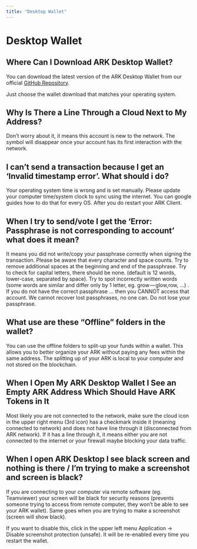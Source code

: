 ```yaml
---
title: "Desktop Wallet"
---
```


# Desktop Wallet

## Where Can I Download ARK Desktop Wallet?

You can download the latest version of the ARK Desktop Wallet from our official [GitHub Repository](https://github.com/ARKEcosystem/ark-desktop/releases).

Just choose the wallet download that matches your operating system.

## Why Is There a Line Through a Cloud Next to My Address?

Don’t worry about it, it means this account is new to the network. The symbol will disappear once your account has its first interaction with the network.

## I can’t send a transaction because I get an ‘Invalid timestamp error’. What should i do?

Your operating system time is wrong and is set manually. Please update your computer time/system clock to sync using the internet. You can google guides how to do that for every OS. After you do restart your ARK Client.

## When I try to send/vote I get the ‘Error: Passphrase is not corresponding to account’ what does it mean?

It means you did not write/copy your passphrase correctly when signing the transaction. Please be aware that every character and space counts. Try to remove additional spaces at the beginning and end of the passphrase. Try to check for capital letters, there should be none. (default is 12 words, lower-case, separated by space). Try to spot incorrectly written words (some words are similar and differ only by 1 letter, eg. grow — glow,row, …) . If you do not have the correct passphrase … then you CANNOT access that account. We cannot recover lost passphrases, no one can. Do not lose your passphrase.

## What use are these “Offline” folders in the wallet?

You can use the offline folders to split-up your funds within a wallet. This allows you to better organize your ARK without paying any fees within the same address. The splitting up of your ARK is local to your computer and not stored on the blockchain.

## When I Open My ARK Desktop Wallet I See an Empty ARK Address Which Should Have ARK Tokens in It

Most likely you are not connected to the network, make sure the cloud icon in the upper right menu (3rd icon) has a checkmark inside it (meaning connected to network) and does not have line through it (disconnected from ARK network). If it has a line through it, it means either you are not connected to the internet or your firewall maybe blocking your data traffic.

## When I open ARK Desktop I see black screen and nothing is there / I’m trying to make a screenshot and screen is black?

If you are connecting to your computer via remote software (eg. Teamviewer) your screen will be black for security reasons (prevents someone trying to access from remote computer, they won’t be able to see your ARK wallet). Same goes when you are trying to make a screenshot (screen will show black).

If you want to disable this, click in the upper left menu Application -> Disable screenshot protection (unsafe). It will be re-enabled every time you restart the wallet.
